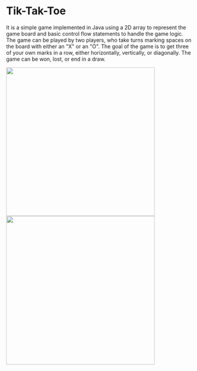 # Tik-Tak-Toe

It is a simple game implemented in Java using a 2D array to represent the game board and basic control flow statements to handle the game logic. The game can be played by two players, who take turns marking spaces on the board with either an "X" or an "O". The goal of the game is to get three of your own marks in a row, either horizontally, vertically, or diagonally. The game can be won, lost, or end in a draw.

<img src="https://user-images.githubusercontent.com/61835955/177692822-360fd16e-93fb-47dd-9163-85bc2b67995c.png" width="400"/>
     
<img src="https://user-images.githubusercontent.com/61835955/177693028-f5f1e296-4186-4f38-ae2f-2c91b3808860.png" width="400"/>



